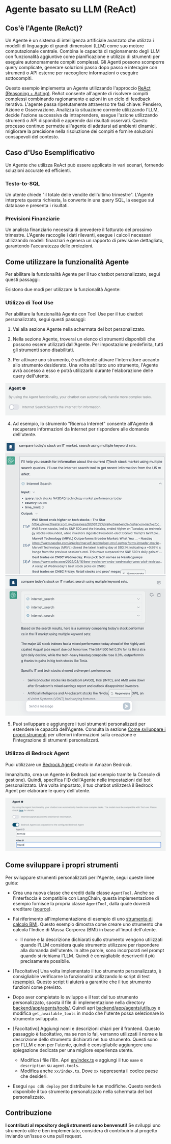 # Agente basato su LLM (ReAct)

## Cos'è l'Agente (ReAct)?

Un Agente è un sistema di intelligenza artificiale avanzato che utilizza i modelli di linguaggio di grandi dimensioni (LLM) come suo motore computazionale centrale. Combina le capacità di ragionamento degli LLM con funzionalità aggiuntive come pianificazione e utilizzo di strumenti per eseguire autonomamente compiti complessi. Gli Agenti possono scomporre query complicate, generare soluzioni passo dopo passo e interagire con strumenti o API esterne per raccogliere informazioni o eseguire sottocompiti.

Questo esempio implementa un Agente utilizzando l'approccio [ReAct (Reasoning + Acting)](https://www.promptingguide.ai/techniques/react). ReAct consente all'agente di risolvere compiti complessi combinando ragionamento e azioni in un ciclo di feedback iterativo. L'agente passa ripetutamente attraverso tre fasi chiave: Pensiero, Azione e Osservazione. Analizza la situazione corrente utilizzando l'LLM, decide l'azione successiva da intraprendere, esegue l'azione utilizzando strumenti o API disponibili e apprende dai risultati osservati. Questo processo continuo permette all'agente di adattarsi ad ambienti dinamici, migliorare la precisione nella risoluzione dei compiti e fornire soluzioni consapevoli del contesto.

## Caso d'Uso Esemplificativo

Un Agente che utilizza ReAct può essere applicato in vari scenari, fornendo soluzioni accurate ed efficienti.

### Testo-to-SQL

Un utente chiede "il totale delle vendite dell'ultimo trimestre". L'Agente interpreta questa richiesta, la converte in una query SQL, la esegue sul database e presenta i risultati.

### Previsioni Finanziarie

Un analista finanziario necessita di prevedere il fatturato del prossimo trimestre. L'Agente raccoglie i dati rilevanti, esegue i calcoli necessari utilizzando modelli finanziari e genera un rapporto di previsione dettagliato, garantendo l'accuratezza delle proiezioni.

## Come utilizzare la funzionalità Agente

Per abilitare la funzionalità Agente per il tuo chatbot personalizzato, segui questi passaggi:

Esistono due modi per utilizzare la funzionalità Agente:

### Utilizzo di Tool Use

Per abilitare la funzionalità Agente con Tool Use per il tuo chatbot personalizzato, segui questi passaggi:

1. Vai alla sezione Agente nella schermata del bot personalizzato.

2. Nella sezione Agente, troverai un elenco di strumenti disponibili che possono essere utilizzati dall'Agente. Per impostazione predefinita, tutti gli strumenti sono disabilitati.

3. Per attivare uno strumento, è sufficiente attivare l'interruttore accanto allo strumento desiderato. Una volta abilitato uno strumento, l'Agente avrà accesso a esso e potrà utilizzarlo durante l'elaborazione delle query dell'utente.

![](./imgs/agent_tools.png)

4. Ad esempio, lo strumento "Ricerca Internet" consente all'Agente di recuperare informazioni da Internet per rispondere alle domande dell'utente.

![](./imgs/agent1.png)
![](./imgs/agent2.png)

5. Puoi sviluppare e aggiungere i tuoi strumenti personalizzati per estendere le capacità dell'Agente. Consulta la sezione [Come sviluppare i propri strumenti](#how-to-develop-your-own-tools) per ulteriori informazioni sulla creazione e l'integrazione di strumenti personalizzati.

### Utilizzo di Bedrock Agent

Puoi utilizzare un [Bedrock Agent](https://aws.amazon.com/bedrock/agents/) creato in Amazon Bedrock.

Innanzitutto, crea un Agente in Bedrock (ad esempio tramite la Console di gestione). Quindi, specifica l'ID dell'Agente nelle impostazioni del bot personalizzato. Una volta impostato, il tuo chatbot utilizzerà il Bedrock Agent per elaborare le query dell'utente.

![](./imgs/bedrock_agent_tool.png)

## Come sviluppare i propri strumenti

Per sviluppare strumenti personalizzati per l'Agente, segui queste linee guida:

- Crea una nuova classe che erediti dalla classe `AgentTool`. Anche se l'interfaccia è compatibile con LangChain, questa implementazione di esempio fornisce la propria classe `AgentTool`, dalla quale dovresti ereditare ([source](../backend/app/agents/tools/agent_tool.py)).

- Fai riferimento all'implementazione di esempio di uno [strumento di calcolo BMI](../examples/agents/tools/bmi/bmi.py). Questo esempio dimostra come creare uno strumento che calcola l'Indice di Massa Corporea (BMI) in base all'input dell'utente.

  - Il nome e la descrizione dichiarati sullo strumento vengono utilizzati quando l'LLM considera quale strumento utilizzare per rispondere alla domanda dell'utente. In altre parole, sono incorporati nel prompt quando si richiama l'LLM. Quindi è consigliabile descriverli il più precisamente possibile.

- [Facoltativo] Una volta implementato il tuo strumento personalizzato, è consigliabile verificarne la funzionalità utilizzando lo script di test ([esempio](../examples/agents/tools/bmi/test_bmi.py)). Questo script ti aiuterà a garantire che il tuo strumento funzioni come previsto.

- Dopo aver completato lo sviluppo e il test del tuo strumento personalizzato, sposta il file di implementazione nella directory [backend/app/agents/tools/](../backend/app/agents/tools/). Quindi apri [backend/app/agents/utils.py](../backend/app/agents/utils.py) e modifica `get_available_tools` in modo che l'utente possa selezionare lo strumento sviluppato.

- [Facoltativo] Aggiungi nomi e descrizioni chiari per il frontend. Questo passaggio è facoltativo, ma se non lo fai, verranno utilizzati il nome e la descrizione dello strumento dichiarati nel tuo strumento. Questi sono per l'LLM e non per l'utente, quindi è consigliabile aggiungere una spiegazione dedicata per una migliore esperienza utente.

  - Modifica i file i18n. Apri [en/index.ts](../frontend/src/i18n/en/index.ts) e aggiungi il tuo `name` e `description` su `agent.tools`.
  - Modifica anche `xx/index.ts`. Dove `xx` rappresenta il codice paese che desideri.

- Esegui `npx cdk deploy` per distribuire le tue modifiche. Questo renderà disponibile il tuo strumento personalizzato nella schermata del bot personalizzato.

## Contribuzione

**I contributi al repository degli strumenti sono benvenuti!** Se sviluppi uno strumento utile e ben implementato, considera di contribuirlo al progetto inviando un'issue o una pull request.